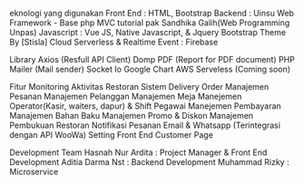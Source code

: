 eknologi yang digunakan
Front End : HTML, Bootstrap
Backend : Uinsu Web Framework - Base php MVC tutorial pak Sandhika Galih(Web Programming Unpas)
Javascript : Vue JS, Native Javascript, & Jquery
Bootstrap Theme By [Stisla]
Cloud Serverless & Realtime Event : Firebase

Library
Axios (Resfull API Client)
Domp PDF (Report for PDF document)
PHP Mailer (Mail sender)
Socket Io
Google Chart
AWS Serveless (Coming soon)

Fitur
Monitoring Aktivitas Restoran
Sistem Delivery Order
Manajemen Pesanan
Manajemen Pelanggan
Manajemen Meja
Manejemen Operator(Kasir, waiters, dapur) & Shift Pegawai
Manejemen Pembayaran
Manajemen Bahan Baku
Manajemen Promo & Diskon
Manajemen Pembukuan Restoran
Notifikasi Pesanan Email & Whatsapp (Terintegrasi dengan API WooWa)
Setting Front End Customer Page

Development Team
Hasnah Nur Ardita : Project Manager & Front End Development
Aditia Darma Nst : Backend Development
Muhammad Rizky : Microservice
